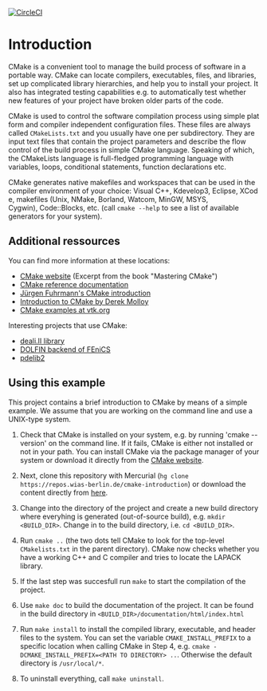 [![CircleCI](https://circleci.com/gh/mattlie82/cmake-introduction.svg?style=svg)](https://circleci.com/gh/mattlie82/cmake-introduction)
# Introduction
CMake is a convenient tool to manage the build process of software in a portable way. CMake can locate compilers, executables, files, and libraries, set up complicated library hierarchies, and help you to install your project. It also has integrated testing capabilities e.g. to automatically test whether new features of your project have broken older parts of the code.

CMake is used to control the software compilation process using simple platform and compiler independent configuration files. These files are always called `CMakeLists.txt` and you usually have one per subdirectory. They are input text files that contain the project parameters and
describe the flow control of the build process in simple CMake language. Speaking of which, the CMakeLists language is full-fledged programming language with variables, loops, conditional statements, function declarations etc.

CMake generates native makefiles and workspaces that can be used in the compiler environment of your choice: Visual C++, Kdevelop3, Eclipse, XCode, makefiles (Unix, NMake, Borland, Watcom, MinGW, MSYS, Cygwin), Code::Blocks, etc. (call `cmake --help` to see a list of available generators for your system).

## Additional ressources
You can find more information at these locations:
- [CMake website](https://cmake.org/cmake-tutorial/) (Excerpt from the book "Mastering CMake")
- [CMake reference documentation](https://cmake.org/documentation/)
- [Jürgen Fuhrmann's CMake introduction](https://www.wias-berlin.de/people/fuhrmann/2014-10-30-cmake.html)
- [Introduction to CMake by Derek Molloy](http://derekmolloy.ie/hello-world-introductions-to-cmake/)
- [CMake examples at vtk.org](http://www.vtk.org/Wiki/CMake/Examples)

Interesting projects that use CMake:
- [deali.II library](https://github.com/dealii/dealii)
- [DOLFIN backend of FEniCS](https://github.com/FEniCS/dolfin)
- [pdelib2](https://wias)
## Using this example
This project contains a brief introduction to CMake by means of a simple example.
We assume that you are working on the command line and use a UNIX-type system.

1. Check that CMake is installed on your system, e.g. by running 'cmake --version' on the command line. If it fails, CMake is either not installed or not in your path. You can install CMake via the package manager of your system or download it directly from the [CMake website](https://cmake.org/download/).

2. Next, clone this repository with Mercurial (`hg clone https://repos.wias-berlin.de/cmake-introduction`) or download the content directly from [here](https://repos.wias-berlin.de/cmake-introduction/archive/tip.zip). 

3. Change into the directory of the project and create a new build directory where everyhing is generated (out-of-source build), e.g. `mkdir <BUILD_DIR>`. Change in to the build directory, i.e. `cd <BUILD_DIR>`.

4. Run `cmake ..` (the two dots tell CMake to look for the top-level `CMakelists.txt` in the parent directory). CMake now checks whether you have a working C++ and C compiler and tries to locate the LAPACK library. 

5. If the last step was succesfull run `make` to start the compilation of the project.

6. Use `make doc` to build the documentation of the project. It can be found in the build directory in `<BUILD_DIR>/documentation/html/index.html`

7. Run `make install` to install the compiled library, executable, and header files to the system. You can set the variable `CMAKE_INSTALL_PREFIX` to a specific location when calling CMake in Step 4, e.g. `cmake -DCMAKE_INSTALL_PREFIX=<PATH TO DIRECTORY> ..`. Otherwise the default directory is `/usr/local/*`.

8. To uninstall everything, call `make uninstall`.



